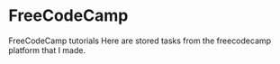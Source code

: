# FreeCodeCamp
 FreeCodeCamp tutorials
Here are stored tasks from the freecodecamp platform that I made.
